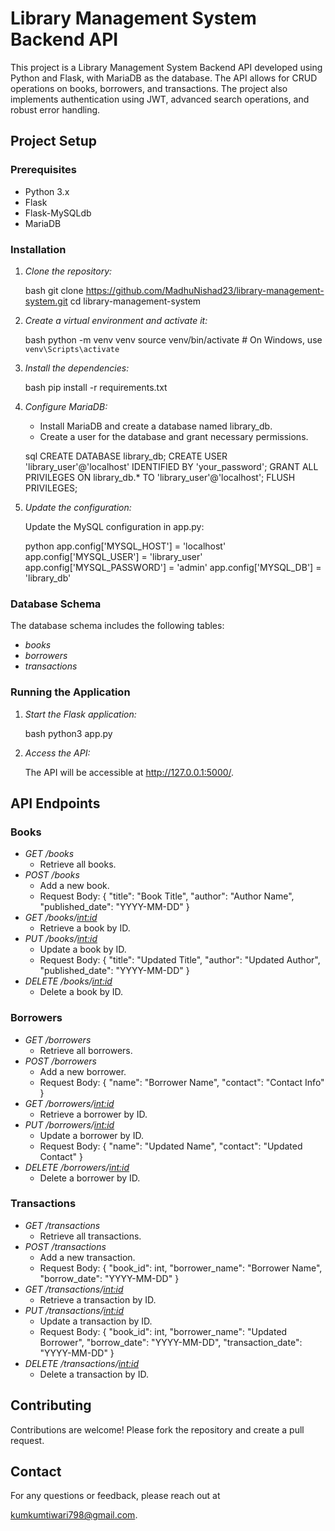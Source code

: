 # Library Management System Backend API

This project is a Library Management System Backend API developed using Python and Flask, with MariaDB as the database. The API allows for CRUD operations on books, borrowers, and transactions. The project also implements authentication using JWT, advanced search operations, and robust error handling.

## Project Setup

### Prerequisites

- Python 3.x
- Flask
- Flask-MySQLdb
- MariaDB

### Installation

1. *Clone the repository:*

    bash
    git clone https://github.com/MadhuNishad23/library-management-system.git
    cd library-management-system
    

2. *Create a virtual environment and activate it:*

    bash
    python -m venv venv
    source venv/bin/activate   # On Windows, use `venv\Scripts\activate`
    

3. *Install the dependencies:*

    bash
    pip install -r requirements.txt
    

4. *Configure MariaDB:*

    - Install MariaDB and create a database named library_db.
    - Create a user for the database and grant necessary permissions.

    sql
    CREATE DATABASE library_db;
    CREATE USER 'library_user'@'localhost' IDENTIFIED BY 'your_password';
    GRANT ALL PRIVILEGES ON library_db.* TO 'library_user'@'localhost';
    FLUSH PRIVILEGES;
    

5. *Update the configuration:*

    Update the MySQL configuration in app.py:

    python
    app.config['MYSQL_HOST'] = 'localhost'
    app.config['MYSQL_USER'] = 'library_user'
    app.config['MYSQL_PASSWORD'] = 'admin'
    app.config['MYSQL_DB'] = 'library_db'
    

### Database Schema

The database schema includes the following tables:

- *books*
- *borrowers*
- *transactions*

### Running the Application

1. *Start the Flask application:*

    bash
    python3 app.py
    

2. *Access the API:*

    The API will be accessible at http://127.0.0.1:5000/.

## API Endpoints

### Books

- *GET /books*
    - Retrieve all books.
- *POST /books*
    - Add a new book.
    - Request Body: { "title": "Book Title", "author": "Author Name", "published_date": "YYYY-MM-DD" }
- *GET /books/<int:id>*
    - Retrieve a book by ID.
- *PUT /books/<int:id>*
    - Update a book by ID.
    - Request Body: { "title": "Updated Title", "author": "Updated Author", "published_date": "YYYY-MM-DD" }
- *DELETE /books/<int:id>*
    - Delete a book by ID.

### Borrowers

- *GET /borrowers*
    - Retrieve all borrowers.
- *POST /borrowers*
    - Add a new borrower.
    - Request Body: { "name": "Borrower Name", "contact": "Contact Info" }
- *GET /borrowers/<int:id>*
    - Retrieve a borrower by ID.
- *PUT /borrowers/<int:id>*
    - Update a borrower by ID.
    - Request Body: { "name": "Updated Name", "contact": "Updated Contact" }
- *DELETE /borrowers/<int:id>*
    - Delete a borrower by ID.

### Transactions

- *GET /transactions*
    - Retrieve all transactions.
- *POST /transactions*
    - Add a new transaction.
    - Request Body: { "book_id": int, "borrower_name": "Borrower Name", "borrow_date": "YYYY-MM-DD" }
- *GET /transactions/<int:id>*
    - Retrieve a transaction by ID.
- *PUT /transactions/<int:id>*
    - Update a transaction by ID.
    - Request Body: { "book_id": int, "borrower_name": "Updated Borrower", "borrow_date": "YYYY-MM-DD", "transaction_date": "YYYY-MM-DD" }
- *DELETE /transactions/<int:id>*
    - Delete a transaction by ID.

## Contributing

Contributions are welcome! Please fork the repository and create a pull request.

## Contact

For any questions or feedback, please reach out at 

kumkumtiwari798@gmail.com.
